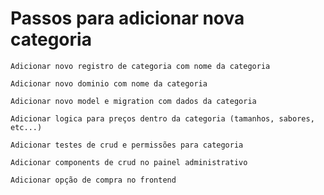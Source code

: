 # Passos para adicionar nova categoria

```
Adicionar novo registro de categoria com nome da categoria
```

```
Adicionar novo dominio com nome da categoria
```
```
Adicionar novo model e migration com dados da categoria
```
```
Adicionar logica para preços dentro da categoria (tamanhos, sabores, etc...)
```
```
Adicionar testes de crud e permissões para categoria
```
```
Adicionar components de crud no painel administrativo
```
```
Adicionar opção de compra no frontend
```
